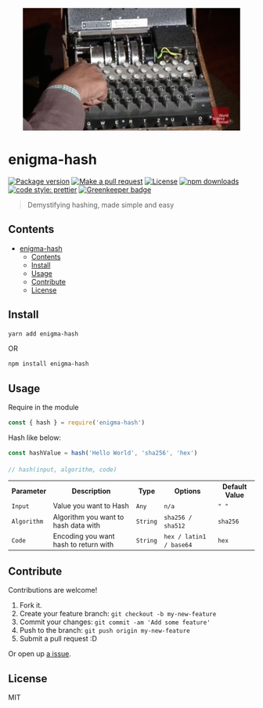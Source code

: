 <div align="center">
	<img src="assets/enigma.gif" alt="Compression" height="250px">
</div>

# enigma-hash

[![Package version](https://img.shields.io/npm/v/enigma-hash.svg?style=flat-square)](https://npmjs.org/package/enigma-hash)
[![Make a pull request](https://img.shields.io/badge/PRs-welcome-brightgreen.svg?style=flat-square)](http://makeapullrequest.com)
[![License](https://img.shields.io/npm/l/enigma-hash.svg?style=flat-square)](https://github.com/pedreviljoen/enigma-hash/blob/master/LICENSE) 
[![npm downloads](https://img.shields.io/npm/dm/enigma-hash.svg?style=flat-square)](https://npmjs.org/package/enigma-hash)
[![code style: prettier](https://img.shields.io/badge/code_style-prettier-ff69b4.svg?style=flat-square)](https://github.com/prettier/prettier)
[![Greenkeeper badge](https://badges.greenkeeper.io/pedreviljoen/enigma-hash.svg)](https://greenkeeper.io/)

> Demystifying hashing, made simple and easy

## Contents

- [enigma-hash](#enigma-hash)
  - [Contents](#contents)
  - [Install](#install)
  - [Usage](#usage)
  - [Contribute](#contribute)
  - [License](#license)

## Install

```sh
yarn add enigma-hash
```

OR

```sh
npm install enigma-hash
```

## Usage

Require in the module

```javascript
const { hash } = require('enigma-hash')
```

Hash like below:

```javascript
const hashValue = hash('Hello World', 'sha256', 'hex')

// hash(input, algorithm, code)
```

<table width="80%">
    <tr>
        <th>Parameter</th>
        <th>Description</th> 
        <th>Type</th>
        <th>Options</th>
        <th>Default Value</th>
    </tr>
    <tr>
        <td><code>Input</code></td>
        <td>Value you want to Hash</td> 
        <td><code>Any</code></td>
        <td><code>n/a</code></td>
        <td><code>" "</code></td>
    </tr>
    <tr>
        <td><code>Algorithm</code></td>
        <td>Algorithm you want to hash data with</td> 
        <td><code>String</code></td>
        <td><code>sha256 / sha512</code></td>
        <td><code>sha256</code></td>
    </tr>
    <tr>
        <td><code>Code</code></td>
        <td>Encoding you want hash to return with</td> 
        <td><code>String</code></td>
        <td><code>hex / latin1 / base64</code></td>
        <td><code>hex</code></td>
    </tr>
</table>

## Contribute

Contributions are welcome!

1. Fork it.
2. Create your feature branch: `git checkout -b my-new-feature`
3. Commit your changes: `git commit -am 'Add some feature'`
4. Push to the branch: `git push origin my-new-feature`
5. Submit a pull request :D

Or open up [a issue](https://github.com/pedreviljoen/enigma-hash/issues).

## License

MIT